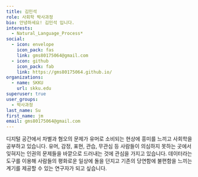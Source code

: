 ```yaml
---
title: 김민석
role: 사회학 박사과정
bio: 안녕하세요! 김민석 입니다.
interests:
  - Natural_Language_Process*
social:
  - icon: envelope
    icon_pack: fas
    link: gms80175064@gmail.com
  - icon: github
    icon_pack: fab
    link: https://gms80175064.github.io/
organizations:
  - name: SKKU
    url: skku.edu
superuser: true
user_groups:
  - 박사과정
last_name: Su
first_name: jm
email: gms80175064@gmail.com
---
```

디지털 공간에서 차별과 혐오의 문제가 유머로 소비되는 현상에 흥미를 느끼고 사회학을 공부하고 있습니다. 유머, 감정, 표현, 관습, 무관심 등 사람들이 의심하지 못하는 곳에서 잊혀지는 인권의 문제들을 바깥으로 드러내는 것에 관심을 가지고 있습니다. 데이터라는 도구를 이용해 사람들의 평화로운 일상에 돌을 던지고 기존의 당연함에 불편함을 느끼는 계기를 제공할 수 있는 연구자가 되고 싶습니다.
